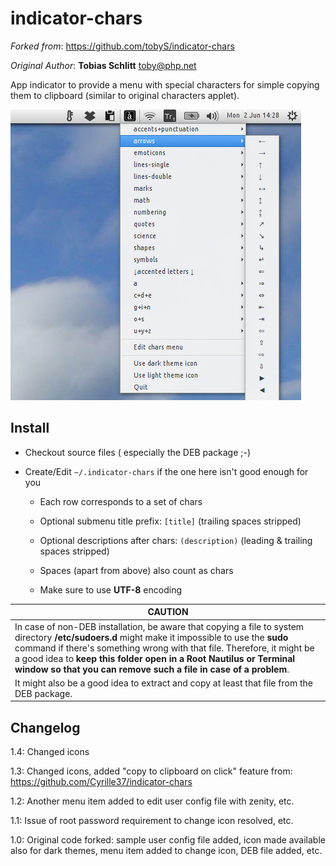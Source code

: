 indicator-chars
===============

_Forked from_: https://github.com/tobyS/indicator-chars

_Original Author_: **Tobias Schlitt** <toby@php.net>

App indicator to provide a menu with special characters for simple copying them to clipboard (similar to original characters applet).

![screenshot](indicator-chars-screenshot.png)

Install
-------

- Checkout source files ( especially the DEB package ;-)

- Create/Edit `~/.indicator-chars` if the one here isn't good enough for you

  - Each row corresponds to a set of chars

  - Optional submenu title prefix: `[title]` (trailing spaces stripped)

  - Optional descriptions after chars: `(description)` (leading &
    trailing spaces stripped)

  - Spaces (apart from above) also count as chars

  - Make sure to use **UTF-8** encoding

| CAUTION |
|--------|
|In case of non-DEB installation, be aware that copying a file to system directory **/etc/sudoers.d** might make it impossible to use the **sudo** command if there's something wrong with that file. Therefore, it might be a good idea to **keep this folder open in a Root Nautilus or Terminal window so that you can remove such a file in case of a problem**. 
|It might also be a good idea to extract and copy at least that file from the DEB package.

Changelog
-----------

1.4: Changed icons

1.3: Changed icons, added "copy to clipboard on click" feature from: https://github.com/Cyrille37/indicator-chars

1.2: Another menu item added to edit user config file with zenity, etc.

1.1: Issue of root password requirement to change icon resolved, etc.

1.0: Original code forked: sample user config file added, icon made available also for dark themes, menu item added to change icon, DEB file added, etc.
